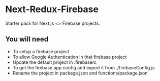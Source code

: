 # Next-Redux-Firebase

Starter pack for Next.js <> Firebase projects.

## You will need
- To setup a firebase project
- To allow Google Authentication in that firebase project
- Update the default project in .firebaserc
- To get the firebase app config and export it from ./firebaseConfig.js
- Rename the project in package.json and functions/package.json